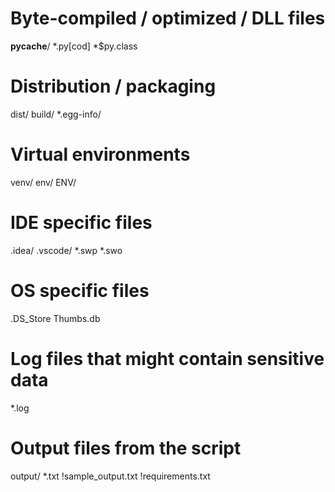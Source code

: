 # Byte-compiled / optimized / DLL files
__pycache__/
*.py[cod]
*$py.class

# Distribution / packaging
dist/
build/
*.egg-info/

# Virtual environments
venv/
env/
ENV/

# IDE specific files
.idea/
.vscode/
*.swp
*.swo

# OS specific files
.DS_Store
Thumbs.db

# Log files that might contain sensitive data
*.log

# Output files from the script
output/
*.txt
!sample_output.txt
!requirements.txt
